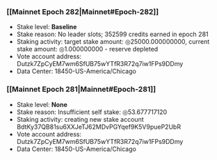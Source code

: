 ### [[Mainnet Epoch 282|Mainnet#Epoch-282]]
* Stake level: **Baseline**
* Stake reason: No leader slots; 352599 credits earned in epoch 281
* Staking activity: target stake amount: ◎25000.000000000, current stake amount: ◎1.000000000 - reserve depleted
* Vote account address: Dutzk7ZpCyEM7wm6SfUB75wYTfR3R72q7iw1FPs9DDmy
* Data Center: 18450-US-America/Chicago
### [[Mainnet Epoch 281|Mainnet#Epoch-281]]
* Stake level: **None**
* Stake reason: Insufficient self stake: ◎53.677717120
* Staking activity: creating new stake account BdtKy37QB81su6XXJeTJ62MDvPGYqef9K5V9pueP2UbR
* Vote account address: Dutzk7ZpCyEM7wm6SfUB75wYTfR3R72q7iw1FPs9DDmy
* Data Center: 18450-US-America/Chicago